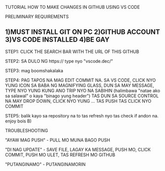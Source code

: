 TUTORIAL HOW TO MAKE CHANGES IN GITHUB USING VS CODE

PRELIMINARY REQUIREMENTS

1)MUST INSTALL GIT ON PC
2)GITHUB ACCOUNT
3)VS CODE INSTALLED
4)BE GAY
-

STEP1: CLICK THE SEARCH BAR WITH THE URL OF THIS GITHUB

STEP2: SA DULO NG https:// type nyo "vscode.dec/"

STEP3: mag boomshakalaka

STEP4: PAG TAPOS NA MAG EDIT COMMIT NA. SA VS CODE, CLICK NYO YUNG ICON SA BABA NG MAGNIFYING GLASS, DUN SA MAY MESSAGE, TYPE NYO YUNG KUNG ANO TRIP NYO NA SABIHIN (halimbawa "natae ako sa salawal" o kaya "binago yung header") TAS DUN SA SOURCE CONTROL NA MAY DROP DOWN, CLICK NYO YUNG ... TAS PUSH TAS CLICK NYO COMMIT

STEP5: balik kayo sa repository na to tas refresh nyo tas check if andon na. enjoy bois B) 

TROUBLESHOOTING

"AYAW MAG PUSH" - PULL MO MUNA BAGO PUSH

"DI NAG UPDATE" - SAVE FILE, LAGAY KA MESSAGE, PUSH MO, CLICK COMMIT, PUSH MO ULET, TAS REFRESH MO GITHUB

"PUTANGINAMO" - PUTANGINAMORIN
